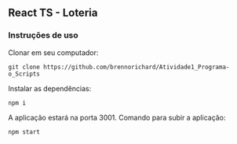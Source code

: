 ## React TS - Loteria

### Instruções de uso

Clonar em seu computador:
```
git clone https://github.com/brennorichard/Atividade1_Programa-o_Scripts
```
Instalar as dependências:
```
npm i
```
A aplicação estará na porta 3001. Comando para subir a aplicação:
```
npm start
```
